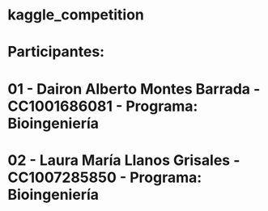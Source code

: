# kaggle_competition

# Participantes:
# 01 - Dairon Alberto Montes Barrada - CC1001686081 - Programa: Bioingeniería
# 02 - Laura María Llanos Grisales - CC1007285850 - Programa: Bioingeniería
